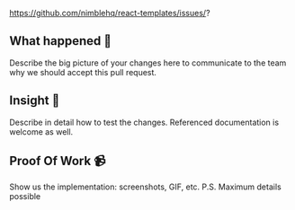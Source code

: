 https://github.com/nimblehq/react-templates/issues/?

## What happened 👀

Describe the big picture of your changes here to communicate to the team why we should accept this pull request.

## Insight 📝

Describe in detail how to test the changes. Referenced documentation is welcome as well.

## Proof Of Work 📹

Show us the implementation: screenshots, GIF, etc. P.S. Maximum details possible
